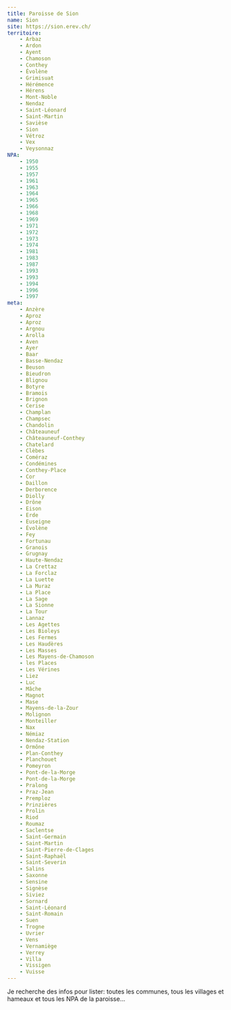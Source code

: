 ```yaml
---
title: Paroisse de Sion
name: Sion
site: https://sion.erev.ch/
territoire:
    - Arbaz
    - Ardon
    - Ayent
    - Chamoson
    - Conthey
    - Évolène
    - Grimisuat
    - Hérémence
    - Hérens
    - Mont-Noble
    - Nendaz
    - Saint-Léonard
    - Saint-Martin
    - Savièse
    - Sion
    - Vétroz
    - Vex
    - Veysonnaz
NPA:
    - 1950
    - 1955
    - 1957
    - 1961
    - 1963
    - 1964
    - 1965
    - 1966
    - 1968
    - 1969
    - 1971
    - 1972
    - 1973
    - 1974
    - 1981
    - 1983
    - 1987
    - 1993
    - 1993
    - 1994
    - 1996
    - 1997
meta:
    - Anzère
    - Aproz
    - Aproz
    - Argnou
    - Arolla
    - Aven
    - Ayer
    - Baar
    - Basse-Nendaz
    - Beuson
    - Bieudron
    - Blignou
    - Botyre
    - Bramois
    - Brignon
    - Cerise
    - Champlan
    - Champsec
    - Chandolin
    - Châteauneuf
    - Châteauneuf-Conthey	
    - Chatelard
    - Clèbes
    - Coméraz
    - Condémines
    - Conthey-Place
    - Cor
    - Daillon
    - Derborence
    - Diolly
    - Drône
    - Eison
    - Erde
    - Euseigne
    - Évolène
    - Fey
    - Fortunau
    - Granois
    - Grugnay
    - Haute-Nendaz
    - La Crettaz
    - La Forclaz
    - La Luette
    - La Muraz
    - La Place
    - La Sage
    - La Sionne
    - La Tour
    - Lannaz
    - Les Agettes
    - Les Bioleys
    - Les Fermes
    - Les Haudères
    - Les Masses
    - Les Mayens-de-Chamoson
    - les Places
    - Les Vérines
    - Liez
    - Luc
    - Mâche
    - Magnot
    - Mase
    - Mayens-de-la-Zour
    - Molignon
    - Monteiller
    - Nax
    - Némiaz
    - Nendaz-Station
    - Ormône
    - Plan-Conthey
    - Planchouet
    - Pomeyron
    - Pont-de-la-Morge
    - Pont-de-la-Morge
    - Pralong
    - Praz-Jean
    - Premploz
    - Prinzières
    - Prolin
    - Riod
    - Roumaz
    - Saclentse
    - Saint-Germain
    - Saint-Martin
    - Saint-Pierre-de-Clages
    - Saint-Raphaël
    - Saint-Severin
    - Salins
    - Saxonne
    - Sensine
    - Signèse
    - Siviez
    - Sornard
    - Saint-Léonard
    - Saint-Romain
    - Suen
    - Trogne
    - Uvrier
    - Vens
    - Vernamiège
    - Verrey
    - Villa
    - Vissigen
    - Vuisse
---
```


Je recherche des infos pour lister: toutes les communes, tous les villages et hameaux et tous les NPA de la paroisse...